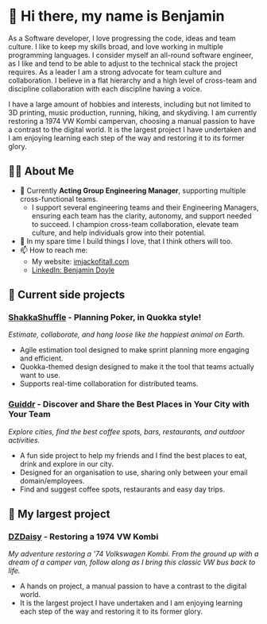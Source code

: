 # 👋 Hi there, my name is Benjamin

As a Software developer, I love progressing the code, ideas and team culture. I like to keep my skills broad, and love working in multiple programming languages. I consider myself an all-round software engineer, as I like and tend to be able to adjust to the technical stack the project requires. As a leader I am a strong advocate for team culture and collaboration. I believe in a flat hierarchy and a high level of cross-team and discipline collaboration with each discipline having a voice.

I have a large amount of hobbies and interests, including but not limited to 3D printing, music production, running, hiking, and skydiving. I am currently restoring a 1974 VW Kombi campervan, choosing a manual passion to have a contrast to the digital world. It is the largest project I have undertaken and I am enjoying learning each step of the way and restoring it to its former glory.

## 👨‍💻 About Me

- 🚀 Currently **Acting Group Engineering Manager**, supporting multiple cross-functional teams.
  - I support several engineering teams and their Engineering Managers, ensuring each team has the clarity, autonomy, and support needed to succeed. I champion cross-team collaboration, elevate team culture, and help individuals grow into their potential.
- 🔧 In my spare time I build things I love, that I think others will too.
- 📫 How to reach me:
  - My website: [imjackofitall.com](https://imjackofitall.com)
  - [LinkedIn: Benjamin Doyle](https://www.linkedin.com/in/benjamin-doyle-aus/)
 
## 📌 Current side projects
### [ShakkaShuffle](https://www.shakkashuffle.com) - Planning Poker, in Quokka style!
_Estimate, collaborate, and hang loose like the happiest animal on Earth._
- Agile estimation tool designed to make sprint planning more engaging and efficient.
- Quokka-themed design designed to make it the tool that teams actually want to use.
- Supports real-time collaboration for distributed teams.

### [Guiddr](https://www.guiddr.com) - Discover and Share the Best Places in Your City with Your Team
_Explore cities, find the best coffee spots, bars, restaurants, and outdoor activities._
- A fun side project to help my friends and I find the best places to eat, drink and explore in our city.
- Designed for an organisation to use, sharing only between your email domain/employees.
- Find and suggest coffee spots, restaurants and easy day trips.

## 🌼 My largest project
### [DZDaisy](https://dzdaisy.com) - Restoring a 1974 VW Kombi
_My adventure restoring a '74 Volkswagen Kombi. From the ground up with a dream of a camper van, follow along as I bring this classic VW bus back to life._
- A hands on project, a manual passion to have a contrast to the digital world.
- It is the largest project I have undertaken and I am enjoying learning each step of the way and restoring it to its former glory.
